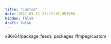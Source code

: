 ```yaml
---
title: "custom"
date: 2021-05-11 22:17:37.957986
hidden: false
draft: false
---
```


x86/64/package_feeds_packages_ffmpeg/custom

